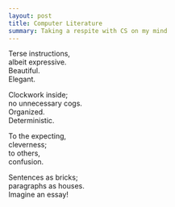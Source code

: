 ```yaml
---
layout: post
title: Computer Literature
summary: Taking a respite with CS on my mind
---
```

Terse instructions,  
albeit expressive.  
Beautiful.  
Elegant.

Clockwork inside;  
no unnecessary cogs.  
Organized.  
Deterministic.

To the expecting,  
cleverness;  
to others,  
confusion.

Sentences as bricks;  
paragraphs as houses.  
Imagine an essay!
